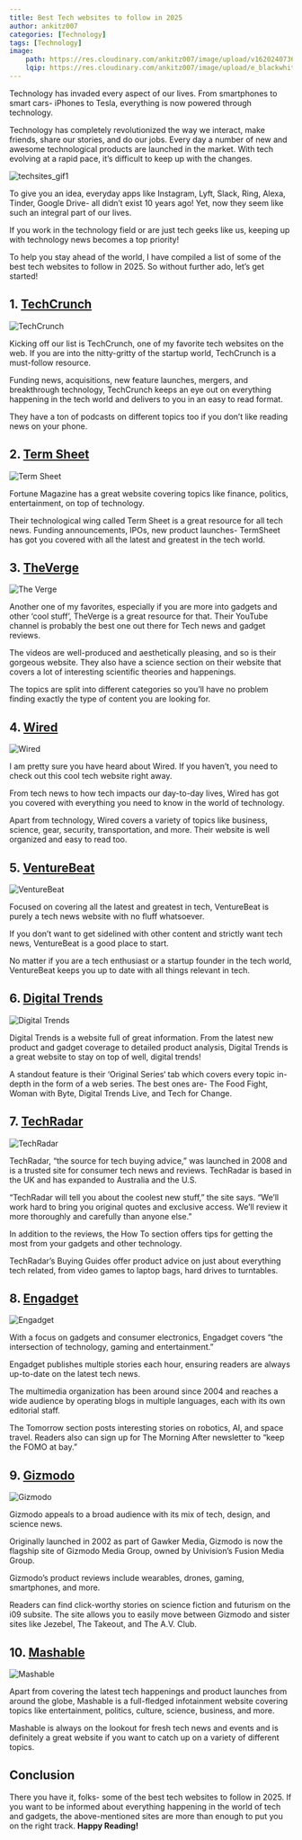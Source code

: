 ```yaml
---
title: Best Tech websites to follow in 2025
author: ankitz007
categories: [Technology]
tags: [Technology]
image:
    path: https://res.cloudinary.com/ankitz007/image/upload/v1620240736/tech-websites-2025/techsites1_rpmhyz.webp
    lqip: https://res.cloudinary.com/ankitz007/image/upload/e_blackwhite/v1620240736/tech-websites-2025/techsites1_rpmhyz.webp
---
```


Technology has invaded every aspect of our lives. From smartphones to smart cars- iPhones to Tesla, everything is now powered through technology.

Technology has completely revolutionized the way we interact, make friends, share our stories, and do our jobs. Every day a number of new and awesome technological products are launched in the market. With tech evolving at a rapid pace, it’s difficult to keep up with the changes.

![techsites_gif1](https://res.cloudinary.com/ankitz007/image/upload/v1620240738/tech-websites-2025/techsites_gif1_etno6b.gif)

To give you an idea, everyday apps like Instagram, Lyft, Slack, Ring, Alexa, Tinder, Google Drive- all didn’t exist 10 years ago! Yet, now they seem like such an integral part of our lives.

If you work in the technology field or are just tech geeks like us, keeping up with technology news becomes a top priority!

To help you stay ahead of the world, I have compiled a list of some of the best tech websites to follow in 2025. So without further ado, let’s get started!

## 1. [TechCrunch](https://techcrunch.com/)

![TechCrunch](https://res.cloudinary.com/ankitz007/image/upload/v1620240736/tech-websites-2025/techcrunch_anmeqt.webp)

Kicking off our list is TechCrunch, one of my favorite tech websites on the web. If you are into the nitty-gritty of the startup world, TechCrunch is a must-follow resource.

Funding news, acquisitions, new feature launches, mergers, and breakthrough technology, TechCrunch keeps an eye out on everything happening in the tech world and delivers to you in an easy to read format.

They have a ton of podcasts on different topics too if you don’t like reading news on your phone.

## 2. [Term Sheet](https://fortune.com/tag/term-sheet/)

![Term Sheet](https://res.cloudinary.com/ankitz007/image/upload/v1620240737/tech-websites-2025/termsheet_mcrn2o.webp)

Fortune Magazine has a great website covering topics like finance, politics, entertainment, on top of technology.

Their technological wing called Term Sheet is a great resource for all tech news. Funding announcements, IPOs, new product launches- TermSheet has got you covered with all the latest and greatest in the tech world.

## 3. [TheVerge](https://www.theverge.com/)

![The Verge](https://res.cloudinary.com/ankitz007/image/upload/v1620240737/tech-websites-2025/theverge_tzepav.webp)

Another one of my favorites, especially if you are more into gadgets and other ‘cool stuff’, TheVerge is a great resource for that. Their YouTube channel is probably the best one out there for Tech news and gadget reviews.

The videos are well-produced and aesthetically pleasing, and so is their gorgeous website. They also have a science section on their website that covers a lot of interesting scientific theories and happenings.

The topics are split into different categories so you’ll have no problem finding exactly the type of content you are looking for.

## 4. [Wired](https://www.wired.com/)

![Wired](https://res.cloudinary.com/ankitz007/image/upload/v1620240738/tech-websites-2025/wired_ehu1aw.webp)

I am pretty sure you have heard about Wired. If you haven’t, you need to check out this cool tech website right away.

From tech news to how tech impacts our day-to-day lives, Wired has got you covered with everything you need to know in the world of technology.

Apart from technology, Wired covers a variety of topics like business, science, gear, security, transportation, and more. Their website is well organized and easy to read too.

## 5. [VentureBeat](https://venturebeat.com/)

![VentureBeat](https://res.cloudinary.com/ankitz007/image/upload/v1620240738/tech-websites-2025/venturebeat_pdyyqg.webp)

Focused on covering all the latest and greatest in tech, VentureBeat is purely a tech news website with no fluff whatsoever.

If you don’t want to get sidelined with other content and strictly want tech news, VentureBeat is a good place to start.

No matter if you are a tech enthusiast or a startup founder in the tech world, VentureBeat keeps you up to date with all things relevant in tech.

## 6. [Digital Trends](https://www.digitaltrends.com/)

![Digital Trends](https://res.cloudinary.com/ankitz007/image/upload/v1620240736/tech-websites-2025/digitaltrends_l2ied2.webp)

Digital Trends is a website full of great information. From the latest new product and gadget coverage to detailed product analysis, Digital Trends is a great website to stay on top of well, digital trends!

A standout feature is their ‘Original Series‘ tab which covers every topic in-depth in the form of a web series. The best ones are- The Food Fight, Woman with Byte, Digital Trends Live, and Tech for Change.

## 7. [TechRadar](https://www.techradar.com/)

![TechRadar](https://res.cloudinary.com/ankitz007/image/upload/v1620240736/tech-websites-2025/techradar_ykk6i2.webp)

TechRadar, “the source for tech buying advice,” was launched in 2008 and is a trusted site for consumer tech news and reviews. TechRadar is based in the UK and has expanded to Australia and the U.S.

“TechRadar will tell you about the coolest new stuff,” the site says. “We’ll work hard to bring you original quotes and exclusive access. We’ll review it more thoroughly and carefully than anyone else.”

In addition to the reviews, the How To section offers tips for getting the most from your gadgets and other technology.

TechRadar’s Buying Guides offer product advice on just about everything tech related, from video games to laptop bags, hard drives to turntables.

## 8. [Engadget](https://www.engadget.com/)

![Engadget](https://res.cloudinary.com/ankitz007/image/upload/v1620240736/tech-websites-2025/engadget_y3lqwh.webp)

With a focus on gadgets and consumer electronics, Engadget covers “the intersection of technology, gaming and entertainment.”

Engadget publishes multiple stories each hour, ensuring readers are always up-to-date on the latest tech news.

The multimedia organization has been around since 2004 and reaches a wide audience by operating blogs in multiple languages, each with its own editorial staff.

The Tomorrow section posts interesting stories on robotics, AI, and space travel. Readers also can sign up for The Morning After newsletter to “keep the FOMO at bay.”

## 9. [Gizmodo](https://gizmodo.com/)

![Gizmodo](https://res.cloudinary.com/ankitz007/image/upload/v1620240736/tech-websites-2025/gizmodo_tnpcpp.webp)

Gizmodo appeals to a broad audience with its mix of tech, design, and science news.

Originally launched in 2002 as part of Gawker Media, Gizmodo is now the flagship site of Gizmodo Media Group, owned by Univision’s Fusion Media Group.

Gizmodo’s product reviews include wearables, drones, gaming, smartphones, and more.

Readers can find click-worthy stories on science fiction and futurism on the i09 subsite. The site allows you to easily move between Gizmodo and sister sites like Jezebel, The Takeout, and The A.V. Club.

## 10. [Mashable](https://mashable.com/)

![Mashable](https://res.cloudinary.com/ankitz007/image/upload/v1620240736/tech-websites-2025/mashable_tpjyuv.webp)

Apart from covering the latest tech happenings and product launches from around the globe, Mashable is a full-fledged infotainment website covering topics like entertainment, politics, culture, science, business, and more.

Mashable is always on the lookout for fresh tech news and events and is definitely a great website if you want to catch up on a variety of different topics.

## Conclusion

There you have it, folks- some of the best tech websites to follow in 2025. If you want to be informed about everything happening in the world of tech and gadgets, the above-mentioned sites are more than enough to put you on the right track. **Happy Reading!**
